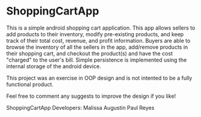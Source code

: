 # ShoppingCartApp
This is a simple android shopping cart application. This app allows sellers to add products to their inventory, modify 
pre-existing products, and keep track of their total cost, revenue, and profit information. Buyers are able to browse the
inventory of all the sellers in the app, add/remove products in their shopping cart, and checkout the product(s) and have the cost
"charged" to the user's bill. Simple persistence is implemented using the internal storage of the android device. 

This project was an exercise in OOP design and is not intented to be a fully functional product.

Feel free to comment any suggests to improve the design if you like!

ShoppingCartApp Developers:
Malissa Augustin 
Paul Reyes
